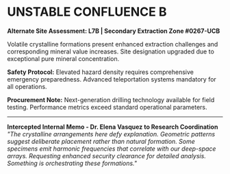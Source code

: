 # UNSTABLE CONFLUENCE B

**Alternate Site Assessment: L7B | Secondary Extraction Zone #0267-UCB**

Volatile crystalline formations present enhanced extraction challenges and corresponding mineral value increases. Site designation upgraded due to exceptional pure mineral concentration.

**Safety Protocol:** Elevated hazard density requires comprehensive emergency preparedness. Advanced teleportation systems mandatory for all operations.

**Procurement Note:** Next-generation drilling technology available for field testing. Performance metrics exceed standard operational parameters.

---

**Intercepted Internal Memo - Dr. Elena Vasquez to Research Coordination** _"The crystalline arrangements here defy explanation. Geometric patterns suggest deliberate placement rather than natural formation. Some specimens emit harmonic frequencies that correlate with our deep-space arrays. Requesting enhanced security clearance for detailed analysis. Something is orchestrating these formations."_
